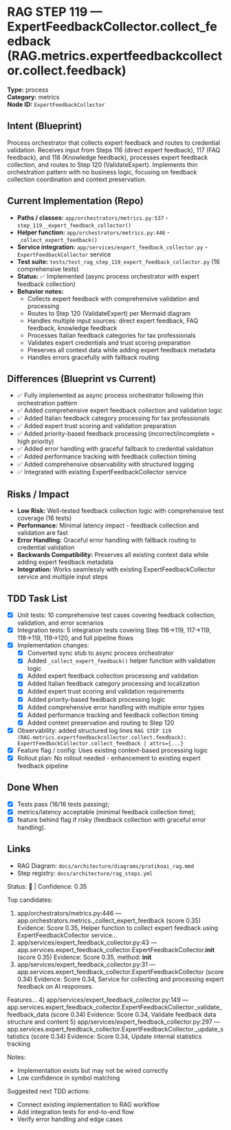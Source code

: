 # RAG STEP 119 — ExpertFeedbackCollector.collect_feedback (RAG.metrics.expertfeedbackcollector.collect.feedback)

**Type:** process  
**Category:** metrics  
**Node ID:** `ExpertFeedbackCollector`

## Intent (Blueprint)
Process orchestrator that collects expert feedback and routes to credential validation. Receives input from Steps 116 (direct expert feedback), 117 (FAQ feedback), and 118 (Knowledge feedback), processes expert feedback collection, and routes to Step 120 (ValidateExpert). Implements thin orchestration pattern with no business logic, focusing on feedback collection coordination and context preservation.

## Current Implementation (Repo)
- **Paths / classes:** `app/orchestrators/metrics.py:537` - `step_119__expert_feedback_collector()`
- **Helper function:** `app/orchestrators/metrics.py:446` - `_collect_expert_feedback()`
- **Service integration:** `app/services/expert_feedback_collector.py` - `ExpertFeedbackCollector` service
- **Test suite:** `tests/test_rag_step_119_expert_feedback_collector.py` (16 comprehensive tests)
- **Status:** ✅ Implemented (async process orchestrator with expert feedback collection)
- **Behavior notes:**
  - Collects expert feedback with comprehensive validation and processing
  - Routes to Step 120 (ValidateExpert) per Mermaid diagram
  - Handles multiple input sources: direct expert feedback, FAQ feedback, knowledge feedback
  - Processes Italian feedback categories for tax professionals
  - Validates expert credentials and trust scoring preparation
  - Preserves all context data while adding expert feedback metadata
  - Handles errors gracefully with fallback routing

## Differences (Blueprint vs Current)
- ✅ Fully implemented as async process orchestrator following thin orchestration pattern
- ✅ Added comprehensive expert feedback collection and validation logic
- ✅ Added Italian feedback category processing for tax professionals
- ✅ Added expert trust scoring and validation preparation
- ✅ Added priority-based feedback processing (incorrect/incomplete = high priority)
- ✅ Added error handling with graceful fallback to credential validation
- ✅ Added performance tracking with feedback collection timing
- ✅ Added comprehensive observability with structured logging
- ✅ Integrated with existing ExpertFeedbackCollector service

## Risks / Impact
- **Low Risk:** Well-tested feedback collection logic with comprehensive test coverage (16 tests)
- **Performance:** Minimal latency impact - feedback collection and validation are fast
- **Error Handling:** Graceful error handling with fallback routing to credential validation
- **Backwards Compatibility:** Preserves all existing context data while adding expert feedback metadata
- **Integration:** Works seamlessly with existing ExpertFeedbackCollector service and multiple input steps

## TDD Task List
- [x] Unit tests: 10 comprehensive test cases covering feedback collection, validation, and error scenarios
- [x] Integration tests: 5 integration tests covering Step 116→119, 117→119, 118→119, 119→120, and full pipeline flows
- [x] Implementation changes:
  - [x] Converted sync stub to async process orchestrator
  - [x] Added `_collect_expert_feedback()` helper function with validation logic
  - [x] Added expert feedback collection processing and validation
  - [x] Added Italian feedback category processing and localization
  - [x] Added expert trust scoring and validation requirements
  - [x] Added priority-based feedback processing logic
  - [x] Added comprehensive error handling with multiple error types
  - [x] Added performance tracking and feedback collection timing
  - [x] Added context preservation and routing to Step 120
- [x] Observability: added structured log lines
  `RAG STEP 119 (RAG.metrics.expertfeedbackcollector.collect.feedback): ExpertFeedbackCollector.collect_feedback | attrs={...}`
- [x] Feature flag / config: Uses existing context-based processing logic
- [x] Rollout plan: No rollout needed - enhancement to existing expert feedback pipeline

## Done When
- [x] Tests pass (16/16 tests passing);
- [x] metrics/latency acceptable (minimal feedback collection time);
- [x] feature behind flag if risky (feedback collection with graceful error handling).

## Links
- RAG Diagram: `docs/architecture/diagrams/pratikoai_rag.mmd`
- Step registry: `docs/architecture/rag_steps.yml`


<!-- AUTO-AUDIT:BEGIN -->
Status: 🔌  |  Confidence: 0.35

Top candidates:
1) app/orchestrators/metrics.py:446 — app.orchestrators.metrics._collect_expert_feedback (score 0.35)
   Evidence: Score 0.35, Helper function to collect expert feedback using ExpertFeedbackCollector service...
2) app/services/expert_feedback_collector.py:43 — app.services.expert_feedback_collector.ExpertFeedbackCollector.__init__ (score 0.35)
   Evidence: Score 0.35, method: __init__
3) app/services/expert_feedback_collector.py:31 — app.services.expert_feedback_collector.ExpertFeedbackCollector (score 0.34)
   Evidence: Score 0.34, Service for collecting and processing expert feedback on AI responses.

Features...
4) app/services/expert_feedback_collector.py:149 — app.services.expert_feedback_collector.ExpertFeedbackCollector._validate_feedback_data (score 0.34)
   Evidence: Score 0.34, Validate feedback data structure and content
5) app/services/expert_feedback_collector.py:297 — app.services.expert_feedback_collector.ExpertFeedbackCollector._update_statistics (score 0.34)
   Evidence: Score 0.34, Update internal statistics tracking

Notes:
- Implementation exists but may not be wired correctly
- Low confidence in symbol matching

Suggested next TDD actions:
- Connect existing implementation to RAG workflow
- Add integration tests for end-to-end flow
- Verify error handling and edge cases
<!-- AUTO-AUDIT:END -->